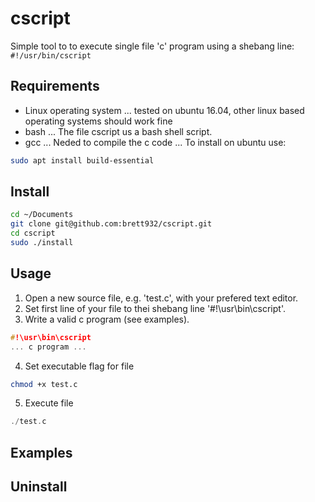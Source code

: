 # cscript
Simple tool to to execute single file 'c' program using a shebang line: `#!/usr/bin/cscript`
## Requirements
* Linux operating system 
... tested on ubuntu 16.04, other linux based operating systems should work fine
* bash
... The file cscript us a bash shell script.
* gcc
... Neded to compile the c code
... To install on ubuntu use:
```bash
sudo apt install build-essential
```
## Install
```bash
cd ~/Documents
git clone git@github.com:brett932/cscript.git
cd cscript
sudo ./install
```
## Usage
1. Open a new source file, e.g. 'test.c', with your prefered text editor.
2. Set first line of your file to thei shebang line '#!\usr\bin\cscript'.
3. Write a valid c program (see examples).
```c
#!\usr\bin\cscript
... c program ...
```
4. Set executable flag for file
```bash
chmod +x test.c
```
5. Execute file
```c
./test.c
```
## Examples

## Uninstall
